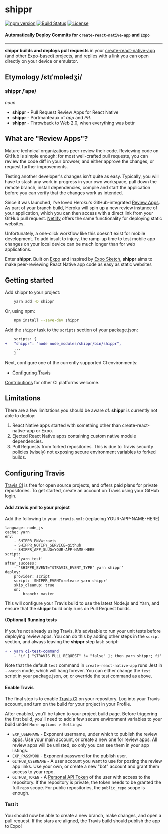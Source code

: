 # shippr
[![npm version][npm-badge]][npm-url]
[![Build Status][travis-badge]][travis-url]
[![License][license-badge]][license-url]

#### Automatically Deploy Commits for `create-react-native-app` and `Expo`

***

**shippr builds and deploys pull requests** in your [create-react-native-app](https://github.com/react-community/create-react-native-app) (and other [Expo](https://expo.io/)-based) projects, and replies with a link you can open directly on your device or emulator.

## Etymology /ɛtɪˈmɒlədʒi/

### shippr /ˈapə/
*noun*
- **shippr** - Pull Request Review Apps for React Native
- **shippr** - Portmanteaux of *app* and *PR*.
- **shippr** - Throwback to Web 2.0, when everything was bettr

## What are "Review Apps"?

Mature technical organizations peer-review their code. Reviewing code on GitHub is simple enough: for most well-crafted pull requests, you can review the code diff in your browser, and either approve the changes, or request further improvements.

Testing another developer's changes isn't quite as easy. Typically, you will have to stash any work in progress in your own workspace, pull down the remote branch, install dependencies, compile and start the application before you can verify that the changes work as intended.

Since it was launched, I've loved Heroku's GitHub-integrated [Review Apps](https://devcenter.heroku.com/articles/github-integration-review-apps). As part of your branch build, Heroku will spin up a new review instance of your application, which you can then access with a direct link from your GitHub pull request. [Netlify](https://www.netlify.com/) offers the same functionality for deploying static websites.

Unfortunately, a one-click workflow like this doesn't exist for mobile development. To add insult to injury, the ramp-up time to test mobile app changes on your local device can be much longer than for web applications.

Enter **shippr**. Built on [Expo](https://expo.io) and inspired by [Expo Sketch](https://sketch.expo.io), **shippr** aims to make peer-reviewing React Native app code as easy as static websites

## Getting started

Add shippr to your project:
```sh
	yarn add -D shippr
```

Or, using npm:
```sh
	npm install --save-dev shippr
```

Add the `shippr` task to the `scripts` section of your package.json:
```diff
	scripts: {
+   "shippr": "node node_modules/shippr/bin/shippr",
	...
	}
```

Next, configure one of the currently supported CI environments:
- [Configuring Travis](#configuring-travis)

[Contributions](https://github.com/leonardodino/shippr/pulls) for other CI platforms welcome.

## Limitations

There are a few limitations you should be aware of. **shippr** is currently not able to deploy:

1. React Native apps started with something other than create-react-native-app or Expo.
2. Ejected React Native apps containing custom native module dependencies.
3. Pull Requests from forked repositories. This is due to Travis security policies (wisely) not exposing secure environment variables to forked builds.


## Configuring Travis

[Travis CI](https://travis-ci.org) is free for open source projects, and offers paid plans for private repositories. To get started, create an account on Travis using your GitHub login.

#### Add .travis.yml to your project
Add the following to your `.travis.yml`: (replacing YOUR-APP-NAME-HERE)
```
language: node_js
cache: yarn
env:
	- SHIPPR_ENV=travis
	- SHIPPR_NOTIFY_SERVICE=github
	- SHIPPR_APP_SLUG=YOUR-APP-NAME-HERE
script:
	- 'yarn test'
after_success:
	- 'SHIPPR_EVENT="$TRAVIS_EVENT_TYPE" yarn shippr'
deploy:
	provider: script
	script: 'SHIPPR_EVENT=release yarn shippr'
	skip_cleanup: true
	on:
		branch: master
```
This will configure your Travis build to use the latest Node.js and Yarn, and ensure that the **shippr** build only runs on Pull Request builds.

#### (Optional) Running tests

If you're not already using Travis, it's advisable to run your unit tests before deploying review apps. You can do this by adding other steps in the `script` section, and always leaving the **shippr** step last:
script:
```diff
+ - yarn ci-test-command
	- 'if [ "$TRAVIS_PULL_REQUEST" != "false" ]; then yarn shippr; fi'
```

Note that the default `test` command in `create-react-native-app` runs Jest in `--watch` mode, which will hang forever. You can either change the `test` script in your package.json, or, or override the test command as above.

#### Enable Travis

The final step is to enable [Travis CI](https://travis-ci.org) on your repository. Log into your Travis account, and turn on the build for your project in your Profile.

After enabled, you'll be taken to your project build page. Before triggering the first build, you'll need to add a few secure environment variables to your build under `More options > Settings`:
 - `EXP_USERNAME` - Exponent username, under which to publish the review apps. Use your main account, or create a new one for review apps. All review apps will be unlisted, so only you can see them in your app listings.
 - `EXP_PASSWORD` - Exponent password for the publish user.
 - `GITHUB_USERNAME` - A user account you want to use for posting the review app links. Use your own, or create a new "bot" account and grant them access to your repo.
 - `GITHUB_TOKEN` - A [Personal API Token](https://github.com/blog/1509-personal-api-tokens) of the user with access to the repository. If the repository is private, the token needs to be granted the full `repo` scope. For public repositories, the `public_repo` scope is enough.

#### Test it

You should now be able to create a new branch, make changes, and open a pull request. If the stars are aligned, the Travis build should publish the app to Expo!


[npm-badge]: https://img.shields.io/npm/v/shippr.svg
[npm-url]: https://www.npmjs.com/package/shippr
[travis-badge]: https://api.travis-ci.org/leonardodino/shippr.svg
[travis-url]: https://travis-ci.org/leonardodino/shippr
[license-badge]: https://img.shields.io/badge/license-MIT-blue.svg
[license-url]: https://raw.githubusercontent.com/leonardodino/shippr/master/LICENSE
